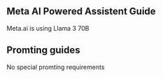 ## Meta AI Powered Assistent Guide

Meta.ai is using Llama 3 70B

## Promting guides

No special promting requirements